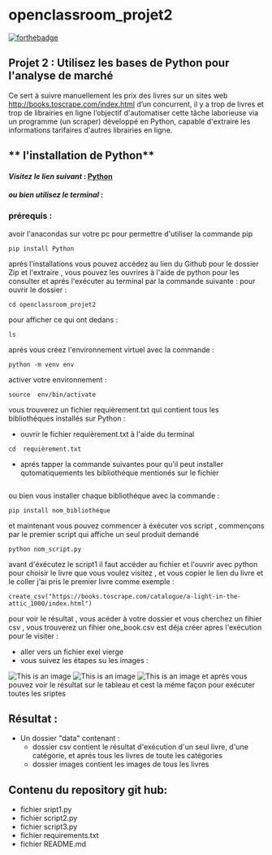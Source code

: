 # openclassroom_projet2
[![forthebadge](https://forthebadge.com/images/badges/made-with-python.svg)](https://forthebadge.com)

## Projet 2 : Utilisez les bases de Python pour l'analyse de marché
  Ce sert à suivre manuellement les prix des livres sur un sites web http://books.toscrape.com/index.html d’un concurrent, il y a trop de livres et trop de librairies en ligne l’objectif d'automatiser cette tâche laborieuse via un programme (un scraper) développé en Python, capable d'extraire les informations tarifaires d'autres librairies en ligne.

 
## ** l'installation de Python** 

#### *Visitez le lien suivant* :   [Python](https://www.python.org/downloads/)
#### *ou bien utilisez le terminal* :
### prérequis :
avoir l'anacondas sur votre pc pour permettre d'utiliser la commande pip
```
pip install Python
```
aprés l'installations vous pouvez accédez au lien du Github pour le dossier Zip et l'extraire
, vous pouvez les ouvrires à l'aide de python pour les consulter et aprés l'exécuter au terminal par la commande suivante :
pour ouvrir le dossier :
```
cd openclassroom_projet2 
```
 pour afficher ce qui ont dedans : 
```
ls
```
aprés vous créez l'environnement virtuel avec la commande :
```
python -m venv env
```
activer votre environnement :
```
source  env/bin/activate
```
vous trouverez un fichier requièrement.txt qui contient tous les bibliothéques installés sur Python :
 - ouvrir le fichier requièrement.txt à l'aide du terminal
```
cd  requièrement.txt
```
 - aprés tapper la commande suivantes pour qu'il peut installer qutomatiquements les bibliothéque mentionés sur le fichier
```pip install -r requirements.txt
```
ou bien vous installer chaque bibliothéque avec la commande :
```
pip install nom_bibliothéque

```
et maintenant vous pouvez commencer à éxécuter vos script , commençons par le premier script qui affiche un seul produit demandé
```
python nom_script.py
```
avant d'éxécutez le script1  il faut accéder au fichier et l'ouvrir avec python pour choisir le livre 
que vous voulez visitez , et vous copier le lien du livre et le coller j'ai pris le premier livre comme exemple :
```
create_csv("https://books.toscrape.com/catalogue/a-light-in-the-attic_1000/index.html")
```
pour voir le résultat , vous acéder à votre dossier et vous cherchez un fihier csv , vous trouverez
un fihier one_book.csv est déja créer apres l'exécution pour le visiter :
 - aller vers un fichier exel vierge 
 - vous suivez les étapes su les images :

![This is an image](/Users/salwacharkaoui/Desktop/1.png)
![This is an image](/Users/salwacharkaoui/Desktop/2.png)
![This is an image](/Users/salwacharkaoui/Desktop/3.png)
 et aprés vous pouvez voir le résultat sur le tableau et cest la méme façon pour exécuter toutes les sriptes

## Résultat :
* Un dossier "data" contenant :
    * dossier csv contient le résultat d'exécution d'un seul livre, d'une catégorie, et aprés tous les livres de toute les catégories
    * dossier images contient les images de tous les livres
## Contenu du repository git hub: 
* fichier sript1.py
* fichier script2.py
* fichier script3.py
* fichier requirements.txt
* fichier README.md





 



